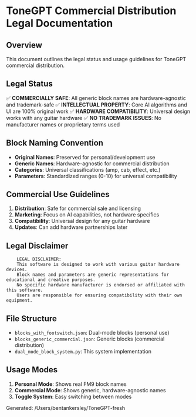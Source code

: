 # ToneGPT Commercial Distribution Legal Documentation

## Overview
This document outlines the legal status and usage guidelines for ToneGPT commercial distribution.

## Legal Status
✅ **COMMERCIALLY SAFE**: All generic block names are hardware-agnostic and trademark-safe
✅ **INTELLECTUAL PROPERTY**: Core AI algorithms and UI are 100% original work
✅ **HARDWARE COMPATIBILITY**: Universal design works with any guitar hardware
✅ **NO TRADEMARK ISSUES**: No manufacturer names or proprietary terms used

## Block Naming Convention
- **Original Names**: Preserved for personal/development use
- **Generic Names**: Hardware-agnostic for commercial distribution
- **Categories**: Universal classifications (amp, cab, effect, etc.)
- **Parameters**: Standardized ranges (0-10) for universal compatibility

## Commercial Use Guidelines
1. **Distribution**: Safe for commercial sale and licensing
2. **Marketing**: Focus on AI capabilities, not hardware specifics
3. **Compatibility**: Universal design for any guitar hardware
4. **Updates**: Can add hardware partnerships later

## Legal Disclaimer

        LEGAL DISCLAIMER:
        This software is designed to work with various guitar hardware devices.
        Block names and parameters are generic representations for educational and creative purposes.
        No specific hardware manufacturer is endorsed or affiliated with this software.
        Users are responsible for ensuring compatibility with their own equipment.
        

## File Structure
- `blocks_with_footswitch.json`: Dual-mode blocks (personal use)
- `blocks_generic_commercial.json`: Generic blocks (commercial distribution)
- `dual_mode_block_system.py`: This system implementation

## Usage Modes
1. **Personal Mode**: Shows real FM9 block names
2. **Commercial Mode**: Shows generic, hardware-agnostic names
3. **Toggle System**: Easy switching between modes

Generated: /Users/bentankersley/ToneGPT-fresh